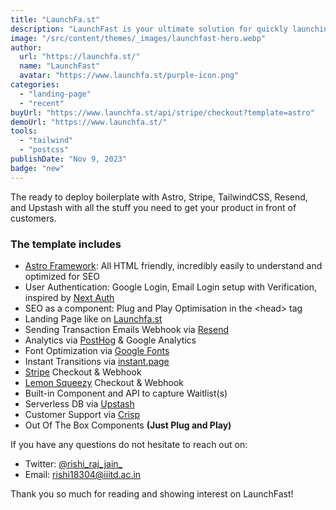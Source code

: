 ```yaml
---
title: "LaunchFa.st"
description: "LaunchFast is your ultimate solution for quickly launching your SaaS startup with Astro!"
image: "/src/content/themes/_images/launchfast-hero.webp"
author:
  url: "https://launchfa.st/"
  name: "LaunchFast"
  avatar: "https://www.launchfa.st/purple-icon.png"
categories:
  - "landing-page"
  - "recent"
buyUrl: "https://www.launchfa.st/api/stripe/checkout?template=astro"
demoUrl: "https://www.launchfa.st/"
tools:
  - "tailwind"
  - "postcss"
publishDate: "Nov 9, 2023"
badge: "new"
---
```


<p>
  The ready to deploy boilerplate with Astro, Stripe, TailwindCSS, Resend, and Upstash with all the stuff you need to get your product in front of customers.
</p>
<h3>The template includes</h3>
<ul>
  <li>
    <a href="https://astro.build/">Astro Framework</a>: All HTML friendly, incredibly easily to
    understand and optimized for SEO
  </li>
  <li>
    User Authentication: Google Login, Email Login setup with Verification, inspired by&nbsp;<a
      href="https://authjs.dev/"
      >Next Auth</a
    >
  </li>
  <li>SEO as a component: Plug and Play Optimisation in the &lt;head&gt; tag</li>
  <li>Landing Page like on&nbsp;<a href="http://launchfa.st/">Launchfa.st</a></li>
  <li>Sending Transaction Emails Webhook via&nbsp;<a href="https://resend.com/">Resend</a></li>
  <li>Analytics via&nbsp;<a href="https://posthog.com/">PostHog</a>&nbsp;&amp; Google Analytics</li>
  <li>Font Optimization via&nbsp;<a href="https://fonts.google.com/">Google Fonts</a></li>
  <li>Instant Transitions via&nbsp;<a href="https://instant.page/">instant.page</a></li>
  <li><a href="https://stripe.com/">Stripe</a>&nbsp;Checkout &amp; Webhook</li>
  <li><a href="https://lemonsqueezy.com/">Lemon Squeezy</a>&nbsp;Checkout &amp; Webhook</li>
  <li>Built-in Component and API to capture Waitlist(s)</li>
  <li>Serverless DB via&nbsp;<a href="https://upstash.com/">Upstash</a></li>
  <li>
    Customer Support via&nbsp;<a href="http://crisp.chat/"><u>Crisp</u></a>
  </li>
  <li>Out Of The Box Components&nbsp;<strong>(Just Plug and Play)</strong></li>
</ul>
<p>If you have any questions do not hesitate to reach out on:</p>
<ul>
  <li>Twitter: <a href="https://twitter.com/rishi_raj_jain_">@rishi_raj_jain_</a></li>
  <li>Email: <a href="mailto:rishi18304@iiitd.ac.in">rishi18304@iiitd.ac.in</a></li>
</ul>
<p>Thank you so much for reading and showing interest on LaunchFast!</p>
